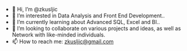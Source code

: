 - 👋 Hi, I’m @zkusljic
- 👀 I’m interested in Data Analysis and Front End Development..
- 🌱 I’m currently learning about Advanced SQL, Excel and BI.. 
- 💞️ I’m looking to collaborate on various projects and ideas, as well as Network with like-minded individuals.
- 📫 How to reach me: zkusljic@gmail.com

<!---
zkusljic/zkusljic is a ✨ special ✨ repository because its `README.md` (this file) appears on your GitHub profile.
You can click the Preview link to take a look at your changes.
--->
